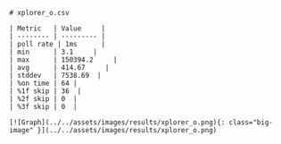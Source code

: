 
    # xplorer_o.csv

    | Metric   | Value     |
    | -------- | --------- |
    | poll rate | 1ms      |
    | min      | 3.1     |
    | max      | 150394.2     |
    | avg      | 414.67     |
    | stddev   | 7538.69  |
    | %on time | 64 |
    | %1f skip | 36  |
    | %2f skip | 0  |
    | %3f skip | 0  |

    [![Graph](../../assets/images/results/xplorer_o.png){: class="big-image" }](../../assets/images/results/xplorer_o.png)

    